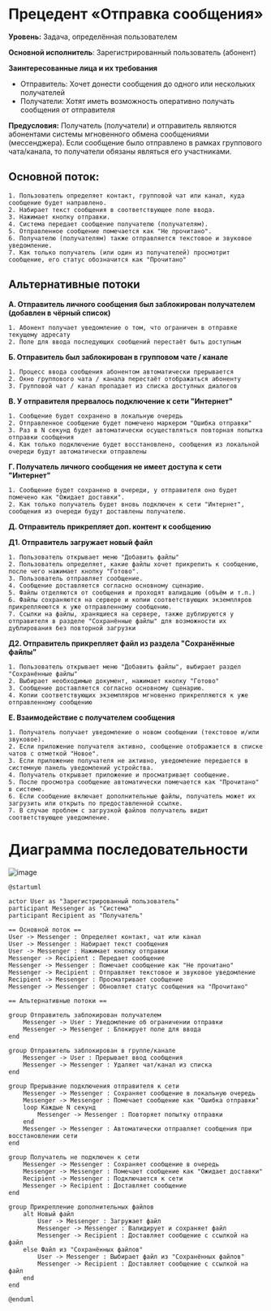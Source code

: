 # Прецедент «Отправка сообщения»
**Уровень:** Задача, определённая пользователем

**Основной исполнитель**: Зарегистрированный пользователь (абонент)

**Заинтересованные лица и их требования**
- Отправитель: Хочет донести сообщения до одного или нескольких получателей
- Получатели: Хотят иметь возможность оперативно получать сообщения от отправителя

**Предусловия:** Получатель (получатели) и отправитель являются абонентами системы мгновенного обмена сообщениями (мессенджера). Если сообщение было отправлено в рамках группового чата/канала, то получатели обязаны являться его участниками.

## **Основной поток**:
```
1. Пользователь определяет контакт, групповой чат или канал, куда сообщение будет направлено.
2. Набирает текст сообщения в соответствующее поле ввода.
3. Нажимает кнопку отправки.
4. Система передает сообщение получателю (получателям).
5. Отправленное сообщение помечается как "Не прочитано".
6. Получателю (получателям) также отправляется текстовое и звуковое уведомление.
7. Как только получатель (или один из получателей) просмотрит сообщение, его статус обозначится как "Прочитано"
```
## **Альтернативные потоки**

**А. Отправитель личного сообщения был заблокирован получателем (добавлен в чёрный список)**
```
1. Абонент получает уведомление о том, что ограничен в отправке текущему адресату
2. Поле для ввода последующих сообщений перестаёт быть доступным
```
    
**Б. Отправитель был заблокирован в групповом чате / канале**
```
1. Процесс ввода сообщения абонентом автоматически прерывается
2. Окно группового чата / канала перестаёт отображаться абоненту
3. Групповой чат / канал пропадает из списка доступных диалогов
```

**В. У отправителя прервалось подключение к сети "Интернет"**
```
1. Сообщение будет сохранено в локальную очередь
2. Отправленное сообщение будет помечено маркером "Ошибка отправки"
3. Раз в N секунд будет автоматически осуществляться повторная попытка отправки сообщения
4. Как только подключение будет восстановлено, сообщения из локальной очереди будут автоматически отправлены
```

**Г. Получатель личного сообщения не имеет доступа к сети "Интернет"**
```
1. Сообщение будет сохранено в очереди, у отправителя оно будет помечено как "Ожидает доставки".
2. Как только получатель будет вновь подключен к сети "Интернет", сообщения из очереди будут доставлены получателю.
```

**Д. Отправитель прикрепляет доп. контент к сообщению**

**Д1. Отправитель загружает новый файл**
```
1. Пользователь открывает меню "Добавить файлы"
2. Пользователь определяет, какие файлы хочет прикрепить к сообщению, после чего нажимает кнопку "Готово".
3. Пользователь отправляет сообщение.
4. Сообщение доставляется согласно основному сценарию.
5. Файлы отделяются от сообщения и проходят валидацию (объём и т.п.)
6. Файлы сохраняются на сервере и копии соответствующих экземпляров прикрепляеются к уже отправленному сообщению.
7. Ссылки на файлы, хранящиеся на сервере, также дублируются у отправителя в разделе "Сохранённые файлы" для возможности их дублирования без повторной загрузки
```

**Д2. Отправитель прикрепляет файл из раздела "Сохранённые файлы"**
```
1. Пользователь открывает меню "Добавить файлы", выбирает раздел "Сохранённые файлы"
2. Выбирает необходимые документ, нажимает кнопку "Готово"
3. Сообщение доставляется согласно основному сценарию.
4. Копии соответствующих экземпляров мгновенно прикрепляются к уже отправленному сообщению
```

**Е. Взаимодействие с получателем сообщения**
```
1. Получатель получает уведомление о новом сообщении (текстовое и/или звуковое).
2. Если приложение получателя активно, сообщение отображается в списке чатов с отметкой "Новое".
3. Если приложение получателя не активно, уведомление передается в системную панель уведомлений устройства.
4. Получатель открывает приложение и просматривает сообщение.
5. После просмотра сообщение автоматически помечается как "Прочитано" в системе.
6. Если сообщение включает дополнительные файлы, получатель может их загрузить или открыть по предоставленной ссылке.
7. В случае проблем с загрузкой файлов получатель видит соответствующее уведомление.
```

# Диаграмма последовательности

![image](https://github.com/user-attachments/assets/ff7781f2-9c1f-48b9-87a8-3cca37c13a5a)

```plantuml
@startuml

actor User as "Зарегистрированный пользователь"
participant Messenger as "Система"
participant Recipient as "Получатель"

== Основной поток ==
User -> Messenger : Определяет контакт, чат или канал
User -> Messenger : Набирает текст сообщения
User -> Messenger : Нажимает кнопку отправки
Messenger -> Recipient : Передает сообщение
Messenger -> Messenger : Помечает сообщение как "Не прочитано"
Messenger -> Recipient : Отправляет текстовое и звуковое уведомление
Recipient -> Messenger : Просматривает сообщение
Messenger -> Messenger : Обновляет статус сообщения на "Прочитано"

== Альтернативные потоки ==

group Отправитель заблокирован получателем
    Messenger -> User : Уведомление об ограничении отправки
    Messenger -> Messenger : Блокирует поле для ввода
end

group Отправитель заблокирован в группе/канале
    Messenger -> User : Прерывает ввод сообщения
    Messenger -> Messenger : Удаляет чат/канал из списка
end

group Прерывание подключения отправителя к сети
    Messenger -> Messenger : Сохраняет сообщение в локальную очередь
    Messenger -> Messenger : Помечает сообщение как "Ошибка отправки"
    loop Каждые N секунд
        Messenger -> Messenger : Повторяет попытку отправки
    end
    Messenger -> Messenger : Автоматически отправляет сообщения при восстановлении сети
end

group Получатель не подключен к сети
    Messenger -> Messenger : Сохраняет сообщение в очередь
    Messenger -> Messenger : Помечает сообщение как "Ожидает доставки"
    Recipient -> Messenger : Подключается к сети
    Messenger -> Recipient : Доставляет сообщение
end

group Прикрепление дополнительных файлов
    alt Новый файл
        User -> Messenger : Загружает файл
        Messenger -> Messenger : Валидирует и сохраняет файл
        Messenger -> Recipient : Доставляет сообщение с ссылкой на файл
    else Файл из "Сохранённых файлов"
        User -> Messenger : Выбирает файл из "Сохранённых файлов"
        Messenger -> Recipient : Доставляет сообщение с ссылкой на файл
    end
end

@enduml
```

